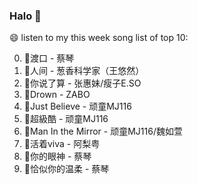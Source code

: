 

### Halo 👋

😄 listen to my this week song list of top 10:

0. 🌈渡口 - 蔡琴
1. 🌈人间 - 葱香科学家（王悠然）
2. 🌈你说了算 - 张惠妹/瘦子E.SO
3. 🌈Drown - ZABO
4. 🌈Just Believe - 顽童MJ116
5. 🌈超級酷 - 顽童MJ116
6. 🌈Man In the Mirror - 顽童MJ116/魏如萱
7. 🌈活着viva - 阿梨粤
8. 🌈你的眼神 - 蔡琴
9. 🌈恰似你的温柔 - 蔡琴

